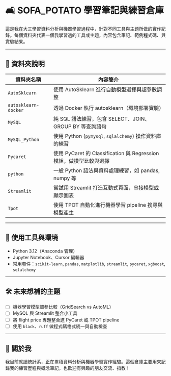 # 🛋️ SOFA_POTATO 學習筆記與練習倉庫

這是我在大三學習資料分析與機器學習過程中，針對不同工具與主題所做的實作紀錄。每個資料夾代表一個我學習過的工具或主題，內容包含筆記、範例程式碼、與實驗結果。

---

## 📂 資料夾說明

| 資料夾名稱 | 內容簡介 |
|------------|-----------|
| `AutoSklearn` | 使用 AutoSklearn 進行自動模型選擇與超參數調整 |
| `autosklearn-docker` | 透過 Docker 執行 autosklearn（環境部署實驗） |
| `MySQL` | 純 SQL 語法練習，包含 SELECT、JOIN、GROUP BY 等查詢語句 |
| `MySQL_Python` | 使用 Python (`pymysql`, `sqlalchemy`) 操作資料庫的練習 |
| `Pycaret` | 使用 PyCaret 的 Classification 與 Regression 模組，做模型比較與選擇 |
| `python` | 一般 Python 語法與資料處理練習，如 pandas, numpy 等 |
| `Streamlit` | 嘗試用 Streamlit 打造互動式頁面，串接模型或顯示圖表 |
| `Tpot` | 使用 TPOT 自動化進行機器學習 pipeline 搜尋與模型產生 |

---

## 🧰 使用工具與環境

- Python 3.12（Anaconda 管理）
- Jupyter Notebook、Cursor 編輯器
- 常用套件：`scikit-learn`, `pandas`, `matplotlib`, `streamlit`, `pycaret`, `xgboost`, `sqlalchemy`

---

## 🛠 未來想補的主題

- [ ] 機器學習模型調參比較（GridSearch vs AutoML）
- [ ] MySQL 與 Streamlit 整合小工具
- [ ] 將 flight price 專題整合進 PyCaret 或 TPOT pipeline
- [ ] 使用 `black`、`ruff` 做程式碼格式統一與自動檢查

---

## 🙋 關於我

我目前就讀統計系，正在累積資料分析與機器學習實作經驗。這個倉庫主要用來記錄我的練習歷程與概念筆記，也歡迎有興趣的朋友交流、指教！

